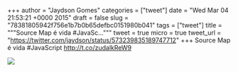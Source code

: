 
+++
author = "Jaydson Gomes"
categories = ["tweet"]
date = "Wed Mar 04 21:53:21 +0000 2015"
draft = false
slug = "78381805942f756e1b7b0b65defbc0151980b041"
tags = ["tweet"]
title = """Source Map é vida #JavaSc..."""
tweet = true
micro = true
tweet_url = "https://twitter.com/jaydson/status/573239835189747712"
+++
Source Map é vida #JavaScript http://t.co/zudalkReW9

![](/images/tweet-media/573239835189747712-B_SOKPbUwAEXR6f.png)